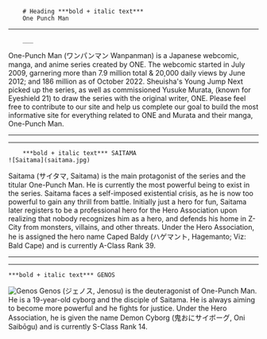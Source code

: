 
		# Heading ***bold + italic text***
		One Punch Man
___
		___
  One-Punch Man (ワンパンマン Wanpanman) is a Japanese webcomic, manga, and anime series created by ONE. The webcomic started in July 2009, garnering more than 7.9 million total & 20,000 daily views by June 2012; and 186 million as of October 2022. Sheuisha's Young Jump Next picked up the series, as well as commissioned Yusuke Murata, (known for Eyeshield 21) to draw the series with the original writer, ONE. Please feel free to contribute to our site and help us complete our goal to build the most informative site for everything related to ONE and Murata and their manga, One-Punch Man.
  ___
  ___
		***bold + italic text*** SAITAMA
	![Saitama](saitama.jpg)
Saitama (サイタマ, Saitama) is the main protagonist of the series and the titular One-Punch Man. He is currently the most powerful being to exist in the series. Saitama faces a self-imposed existential crisis, as he is now too powerful to gain any thrill from battle.
Initially just a hero for fun, Saitama later registers to be a professional hero for the Hero Association upon realizing that nobody recognizes him as a hero, and defends his home in Z-City from monsters, villains, and other threats. Under the Hero Association, he is assigned the hero name Caped Baldy (ハゲマント, Hagemanto; Viz: Bald Cape) and is currently A-Class Rank 39.
___
___
	***bold + italic text*** GENOS
![Genos](genos.jpg)
Genos (ジェノス, Jenosu) is the deuteragonist of One-Punch Man. He is a 19-year-old cyborg and the disciple of Saitama. He is always aiming to become more powerful and he fights for justice. Under the Hero Association, he is given the name Demon Cyborg (鬼おにサイボーグ, Oni Saibōgu) and is currently S-Class Rank 14.

